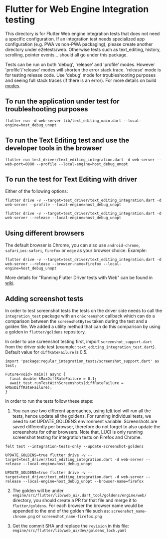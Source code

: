 # Flutter for Web Engine Integration testing

This directory is for Flutter Web engine integration tests that does not need a specific configuration. If an integration test needs specialized app configuration (e.g. PWA vs non-PWA packaging), please create another directory under e2etests/web. Otherwise tests such as text_editing, history, scrolling, pointer events... should all go under this package.

Tests can be run on both 'debug', 'release' and 'profile' modes. However 'profile'/'release' modes will shorten the error stack trace. 'release' mode is for testing release code. Use 'debug' mode for troubleshooting purposes and seeing full stack traces (if there is an error). For more details on build [modes](https://flutter.dev/docs/testing/build-modes).

## To run the application under test for troubleshooting purposes

```
flutter run -d web-server lib/text_editing_main.dart --local-engine=host_debug_unopt
```

## To run the Text Editing test and use the developer tools in the browser

```
flutter run test_driver/text_editing_integration.dart -d web-server --web-port=8080 --profile --local-engine=host_debug_unopt
```

## To run the test for Text Editing with driver

Either of the following options:

```
flutter drive -v --target=test_driver/text_editing_integration.dart -d web-server --profile --local-engine=host_debug_unopt
```

```
flutter drive -v --target=test_driver/text_editing_integration.dart -d web-server --release --local-engine=host_debug_unopt
```

## Using different browsers

The default browser is Chrome, you can also use `android-chrome`, `safari`,`ios-safari`, `firefox` or `edge` as your browser choice. Example:

```
flutter drive -v --target=test_driver/text_editing_integration.dart -d web-server --release --browser-name=firefox --local-engine=host_debug_unopt
```

More details for "Running Flutter Driver tests with Web" can be found in [wiki](https://github.com/flutter/flutter/wiki/Running-Flutter-Driver-tests-with-Web).

## Adding screenshot tests

In order to test screenshot tests the tests on the driver side needs to call the `integration_test` package with an `onScreenshot` callback which can do a comparison between the `screenshotBytes` taken during the test and a golden file. We added a utility method that can do this comparison by using a golden in `flutter/goldens` repository.

In order to use screenshot testing first, import `screenshot_support.dart` from the driver side test (example: `text_editing_integration_test.dart`). Default value for `diffRateFailure` is 0.5.

```
import 'package:regular_integration_tests/screenshot_support.dart' as test;

Future<void> main() async {
  final double kMaxDiffRateFailure = 0.1;
  await test.runTestWithScreenshots(diffRateFailure = kMaxDiffRateFailure);
}
```

In order to run the tests follow these steps:

1. You can use two different approaches, using [felt](https://github.com/flutter/engine/blob/master/lib/web_ui/dev/README.md) tool will run all the tests, hence update all the goldens. For running individual tests, we need to set UPDATE_GOLDENS environment variable. Screenshots are saved differently per browser, therefore do not forget to also update the screenshots for other browsers. Note that, LUCI is only running screenshot testing for integration tests on Firefox and Chrome.

```
felt test --integration-tests-only --update-screenshot-goldens
```

```
UPDATE_GOLDENS=true flutter drive -v --target=test_driver/text_editing_integration.dart -d web-server --release --local-engine=host_debug_unopt
```

```
UPDATE_GOLDENS=true flutter drive -v --target=test_driver/text_editing_integration.dart -d web-server --release --local-engine=host_debug_unopt --browser-name=firefox
```

2. The golden will be under `engine/src/flutter/lib/web_ui/.dart_tool/goldens/engine/web/` directory, you should create a PR for that file and merge it to `flutter/goldens`. For each browser the browser name would be appended to the end of the golden file such as: `screenshot_name-chrome.png` or `screenshot_name-firefox.png`

3. Get the commit SHA and replace the `revision` in this file: `engine/src/flutter/lib/web_ui/dev/goldens_lock.yaml`
